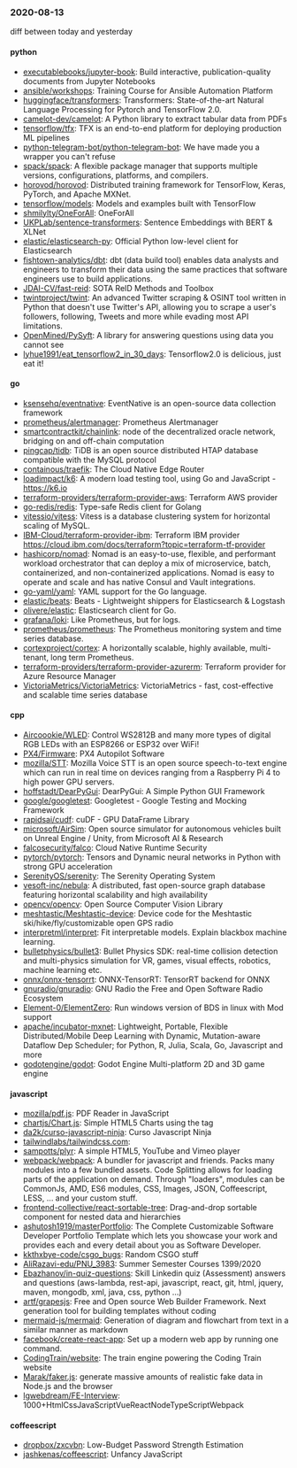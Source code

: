 ### 2020-08-13
diff between today and yesterday

#### python
* [executablebooks/jupyter-book](https://github.com/executablebooks/jupyter-book): Build interactive, publication-quality documents from Jupyter Notebooks
* [ansible/workshops](https://github.com/ansible/workshops): Training Course for Ansible Automation Platform
* [huggingface/transformers](https://github.com/huggingface/transformers): Transformers: State-of-the-art Natural Language Processing for Pytorch and TensorFlow 2.0.
* [camelot-dev/camelot](https://github.com/camelot-dev/camelot): A Python library to extract tabular data from PDFs
* [tensorflow/tfx](https://github.com/tensorflow/tfx): TFX is an end-to-end platform for deploying production ML pipelines
* [python-telegram-bot/python-telegram-bot](https://github.com/python-telegram-bot/python-telegram-bot): We have made you a wrapper you can't refuse
* [spack/spack](https://github.com/spack/spack): A flexible package manager that supports multiple versions, configurations, platforms, and compilers.
* [horovod/horovod](https://github.com/horovod/horovod): Distributed training framework for TensorFlow, Keras, PyTorch, and Apache MXNet.
* [tensorflow/models](https://github.com/tensorflow/models): Models and examples built with TensorFlow
* [shmilylty/OneForAll](https://github.com/shmilylty/OneForAll): OneForAll
* [UKPLab/sentence-transformers](https://github.com/UKPLab/sentence-transformers): Sentence Embeddings with BERT & XLNet
* [elastic/elasticsearch-py](https://github.com/elastic/elasticsearch-py): Official Python low-level client for Elasticsearch
* [fishtown-analytics/dbt](https://github.com/fishtown-analytics/dbt): dbt (data build tool) enables data analysts and engineers to transform their data using the same practices that software engineers use to build applications.
* [JDAI-CV/fast-reid](https://github.com/JDAI-CV/fast-reid): SOTA ReID Methods and Toolbox
* [twintproject/twint](https://github.com/twintproject/twint): An advanced Twitter scraping & OSINT tool written in Python that doesn't use Twitter's API, allowing you to scrape a user's followers, following, Tweets and more while evading most API limitations.
* [OpenMined/PySyft](https://github.com/OpenMined/PySyft): A library for answering questions using data you cannot see
* [lyhue1991/eat_tensorflow2_in_30_days](https://github.com/lyhue1991/eat_tensorflow2_in_30_days): Tensorflow2.0  is delicious, just eat it! 

#### go
* [ksensehq/eventnative](https://github.com/ksensehq/eventnative): EventNative is an open-source data collection framework
* [prometheus/alertmanager](https://github.com/prometheus/alertmanager): Prometheus Alertmanager
* [smartcontractkit/chainlink](https://github.com/smartcontractkit/chainlink): node of the decentralized oracle network, bridging on and off-chain computation
* [pingcap/tidb](https://github.com/pingcap/tidb): TiDB is an open source distributed HTAP database compatible with the MySQL protocol
* [containous/traefik](https://github.com/containous/traefik): The Cloud Native Edge Router
* [loadimpact/k6](https://github.com/loadimpact/k6): A modern load testing tool, using Go and JavaScript - https://k6.io
* [terraform-providers/terraform-provider-aws](https://github.com/terraform-providers/terraform-provider-aws): Terraform AWS provider
* [go-redis/redis](https://github.com/go-redis/redis): Type-safe Redis client for Golang
* [vitessio/vitess](https://github.com/vitessio/vitess): Vitess is a database clustering system for horizontal scaling of MySQL.
* [IBM-Cloud/terraform-provider-ibm](https://github.com/IBM-Cloud/terraform-provider-ibm): Terraform IBM provider https://cloud.ibm.com/docs/terraform?topic=terraform-tf-provider
* [hashicorp/nomad](https://github.com/hashicorp/nomad): Nomad is an easy-to-use, flexible, and performant workload orchestrator that can deploy a mix of microservice, batch, containerized, and non-containerized applications. Nomad is easy to operate and scale and has native Consul and Vault integrations.
* [go-yaml/yaml](https://github.com/go-yaml/yaml): YAML support for the Go language.
* [elastic/beats](https://github.com/elastic/beats):  Beats - Lightweight shippers for Elasticsearch & Logstash
* [olivere/elastic](https://github.com/olivere/elastic): Elasticsearch client for Go.
* [grafana/loki](https://github.com/grafana/loki): Like Prometheus, but for logs.
* [prometheus/prometheus](https://github.com/prometheus/prometheus): The Prometheus monitoring system and time series database.
* [cortexproject/cortex](https://github.com/cortexproject/cortex): A horizontally scalable, highly available, multi-tenant, long term Prometheus.
* [terraform-providers/terraform-provider-azurerm](https://github.com/terraform-providers/terraform-provider-azurerm): Terraform provider for Azure Resource Manager
* [VictoriaMetrics/VictoriaMetrics](https://github.com/VictoriaMetrics/VictoriaMetrics): VictoriaMetrics - fast, cost-effective and scalable time series database

#### cpp
* [Aircoookie/WLED](https://github.com/Aircoookie/WLED): Control WS2812B and many more types of digital RGB LEDs with an ESP8266 or ESP32 over WiFi!
* [PX4/Firmware](https://github.com/PX4/Firmware): PX4 Autopilot Software
* [mozilla/STT](https://github.com/mozilla/STT): Mozilla Voice STT is an open source speech-to-text engine which can run in real time on devices ranging from a Raspberry Pi 4 to high power GPU servers.
* [hoffstadt/DearPyGui](https://github.com/hoffstadt/DearPyGui): DearPyGui: A Simple Python GUI Framework
* [google/googletest](https://github.com/google/googletest): Googletest - Google Testing and Mocking Framework
* [rapidsai/cudf](https://github.com/rapidsai/cudf): cuDF - GPU DataFrame Library
* [microsoft/AirSim](https://github.com/microsoft/AirSim): Open source simulator for autonomous vehicles built on Unreal Engine / Unity, from Microsoft AI & Research
* [falcosecurity/falco](https://github.com/falcosecurity/falco): Cloud Native Runtime Security
* [pytorch/pytorch](https://github.com/pytorch/pytorch): Tensors and Dynamic neural networks in Python with strong GPU acceleration
* [SerenityOS/serenity](https://github.com/SerenityOS/serenity): The Serenity Operating System 
* [vesoft-inc/nebula](https://github.com/vesoft-inc/nebula): A distributed, fast open-source graph database featuring horizontal scalability and high availability
* [opencv/opencv](https://github.com/opencv/opencv): Open Source Computer Vision Library
* [meshtastic/Meshtastic-device](https://github.com/meshtastic/Meshtastic-device): Device code for the Meshtastic ski/hike/fly/customizable open GPS radio
* [interpretml/interpret](https://github.com/interpretml/interpret): Fit interpretable models. Explain blackbox machine learning.
* [bulletphysics/bullet3](https://github.com/bulletphysics/bullet3): Bullet Physics SDK: real-time collision detection and multi-physics simulation for VR, games, visual effects, robotics, machine learning etc.
* [onnx/onnx-tensorrt](https://github.com/onnx/onnx-tensorrt): ONNX-TensorRT: TensorRT backend for ONNX
* [gnuradio/gnuradio](https://github.com/gnuradio/gnuradio): GNU Radio  the Free and Open Software Radio Ecosystem
* [Element-0/ElementZero](https://github.com/Element-0/ElementZero): Run windows version of BDS in linux with Mod support
* [apache/incubator-mxnet](https://github.com/apache/incubator-mxnet): Lightweight, Portable, Flexible Distributed/Mobile Deep Learning with Dynamic, Mutation-aware Dataflow Dep Scheduler; for Python, R, Julia, Scala, Go, Javascript and more
* [godotengine/godot](https://github.com/godotengine/godot): Godot Engine  Multi-platform 2D and 3D game engine

#### javascript
* [mozilla/pdf.js](https://github.com/mozilla/pdf.js): PDF Reader in JavaScript
* [chartjs/Chart.js](https://github.com/chartjs/Chart.js): Simple HTML5 Charts using the <canvas> tag
* [da2k/curso-javascript-ninja](https://github.com/da2k/curso-javascript-ninja): Curso Javascript Ninja
* [tailwindlabs/tailwindcss.com](https://github.com/tailwindlabs/tailwindcss.com): 
* [sampotts/plyr](https://github.com/sampotts/plyr): A simple HTML5, YouTube and Vimeo player
* [webpack/webpack](https://github.com/webpack/webpack): A bundler for javascript and friends. Packs many modules into a few bundled assets. Code Splitting allows for loading parts of the application on demand. Through "loaders", modules can be CommonJs, AMD, ES6 modules, CSS, Images, JSON, Coffeescript, LESS, ... and your custom stuff.
* [frontend-collective/react-sortable-tree](https://github.com/frontend-collective/react-sortable-tree): Drag-and-drop sortable component for nested data and hierarchies
* [ashutosh1919/masterPortfolio](https://github.com/ashutosh1919/masterPortfolio):  The Complete Customizable Software Developer Portfolio Template which lets you showcase your work and provides each and every detail about you as Software Developer.
* [kkthxbye-code/csgo_bugs](https://github.com/kkthxbye-code/csgo_bugs): Random CSGO stuff
* [AliRazavi-edu/PNU_3983](https://github.com/AliRazavi-edu/PNU_3983): Summer Semester Courses 1399/2020
* [Ebazhanov/in-quiz-questions](https://github.com/Ebazhanov/in-quiz-questions): Skill Linkedin quiz (Assessment) answers and questions (aws-lambda, rest-api, javascript, react, git, html, jquery, maven, mongodb, xml, java, css, python ...)   
* [artf/grapesjs](https://github.com/artf/grapesjs): Free and Open source Web Builder Framework. Next generation tool for building templates without coding
* [mermaid-js/mermaid](https://github.com/mermaid-js/mermaid): Generation of diagram and flowchart from text in a similar manner as markdown
* [facebook/create-react-app](https://github.com/facebook/create-react-app): Set up a modern web app by running one command.
* [CodingTrain/website](https://github.com/CodingTrain/website): The train engine powering the Coding Train website
* [Marak/faker.js](https://github.com/Marak/faker.js): generate massive amounts of realistic fake data in Node.js and the browser
* [lgwebdream/FE-Interview](https://github.com/lgwebdream/FE-Interview): 1000+HtmlCssJavaScriptVueReactNodeTypeScriptWebpack

#### coffeescript
* [dropbox/zxcvbn](https://github.com/dropbox/zxcvbn): Low-Budget Password Strength Estimation
* [jashkenas/coffeescript](https://github.com/jashkenas/coffeescript): Unfancy JavaScript

